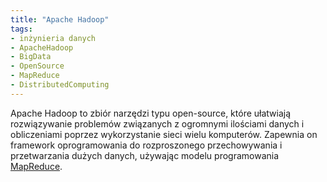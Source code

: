 ```yaml
---
title: "Apache Hadoop"
tags:
- inżynieria danych
- ApacheHadoop
- BigData
- OpenSource
- MapReduce
- DistributedComputing
---
```

Apache Hadoop to zbiór narzędzi typu open-source, które ułatwiają rozwiązywanie problemów związanych z ogromnymi ilościami danych i obliczeniami poprzez wykorzystanie sieci wielu komputerów. Zapewnia on framework oprogramowania do rozproszonego przechowywania i przetwarzania dużych danych, używając modelu programowania [MapReduce](notes/mapreduce.md).